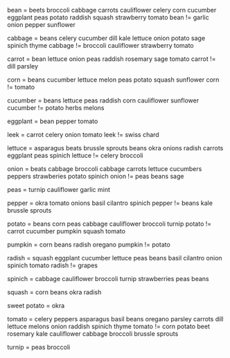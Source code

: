 bean = beets broccoli cabbage carrots cauliflower celery corn cucumber eggplant peas potato raddish squash strawberry tomato
bean != garlic onion pepper sunflower

cabbage = beans celery cucumber dill kale lettuce onion potato sage spinich thyme
cabbage != broccoli cauliflower strawberry tomato

carrot = bean lettuce onion peas raddish rosemary sage tomato
carrot != dill parsley

corn = beans cucumber lettuce melon peas potato squash sunflower
corn != tomato


cucumber = beans lettuce peas raddish corn cauliflower sunflower
cucumber != potato herbs melons

eggplant = bean pepper tomato

leek = carrot celery onion tomato
leek != swiss chard

lettuce = asparagus beats brussle sprouts beans okra onions radish carrots eggplant peas spinich
lettuce != celery broccoli

onion = beats cabbage broccoli cabbage carrots lettuce cucumbers peppers strawberies potato spinich
onion != peas beans sage

peas = turnip cauliflower garlic mint

pepper = okra tomato onions basil cilantro spinich
pepper != beans kale brussle sprouts

potato = beans corn peas cabbage cauliflower broccoli turnip
potato != carrot cucumber pumpkin squash tomato

pumpkin = corn beans radish oregano
pumpkin != potato

radish = squash eggplant cucumber lettuce peas beans basil cilantro onion spinich tomato
radish != grapes

spinich = cabbage cauliflower broccoli turnip strawberries peas beans

squash = corn beans okra radish

sweet potato = okra

tomato =  celery peppers asparagus basil beans oregano parsley carrots dill lettuce melons onion raddish spinich thyme
tomato != corn potato beet rosemary kale cauliflower cabbage broccoli brussle sprouts

turnip = peas broccoli





